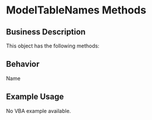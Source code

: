 # ModelTableNames Methods

## Business Description
This object has the following methods:

## Behavior
Name

## Example Usage
No VBA example available.